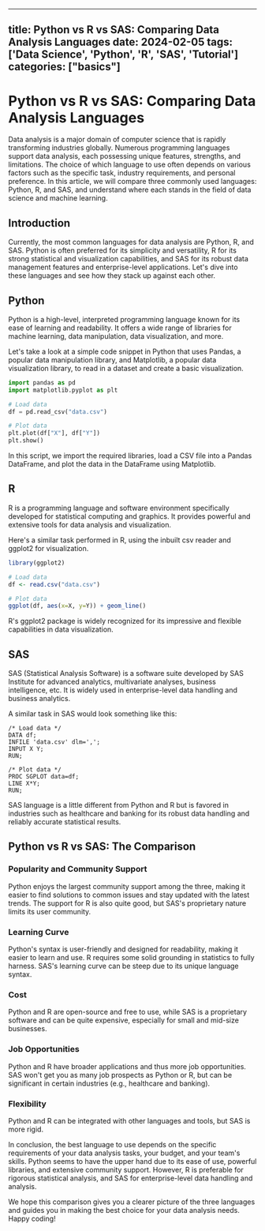
---
title: Python vs R vs SAS: Comparing Data Analysis Languages
date: 2024-02-05
tags: ['Data Science', 'Python', 'R', 'SAS', 'Tutorial']
categories: ["basics"]
---


# Python vs R vs SAS: Comparing Data Analysis Languages

Data analysis is a major domain of computer science that is rapidly transforming industries globally. Numerous programming languages support data analysis, each possessing unique features, strengths, and limitations. The choice of which language to use often depends on various factors such as the specific task, industry requirements, and personal preference. In this article, we will compare three commonly used languages: Python, R, and SAS, and understand where each stands in the field of data science and machine learning.

## Introduction 

Currently, the most common languages for data analysis are Python, R, and SAS. Python is often preferred for its simplicity and versatility, R for its strong statistical and visualization capabilities, and SAS for its robust data management features and enterprise-level applications. Let's dive into these languages and see how they stack up against each other.

## Python

Python is a high-level, interpreted programming language known for its ease of learning and readability. It offers a wide range of libraries for machine learning, data manipulation, data visualization, and more. 

Let's take a look at a simple code snippet in Python that uses Pandas, a popular data manipulation library, and Matplotlib, a popular data visualization library, to read in a dataset and create a basic visualization.

```python
import pandas as pd
import matplotlib.pyplot as plt

# Load data
df = pd.read_csv("data.csv")

# Plot data
plt.plot(df["X"], df["Y"])
plt.show()
```

In this script, we import the required libraries, load a CSV file into a Pandas DataFrame, and plot the data in the DataFrame using Matplotlib.

## R

R is a programming language and software environment specifically developed for statistical computing and graphics. It provides powerful and extensive tools for data analysis and visualization.

Here's a similar task performed in R, using the inbuilt csv reader and ggplot2 for visualization.

```R
library(ggplot2)

# Load data
df <- read.csv("data.csv")

# Plot data
ggplot(df, aes(x=X, y=Y)) + geom_line()
```

R's ggplot2 package is widely recognized for its impressive and flexible capabilities in data visualization. 

## SAS

SAS (Statistical Analysis Software) is a software suite developed by SAS Institute for advanced analytics, multivariate analyses, business intelligence, etc. It is widely used in enterprise-level data handling and business analytics.

A similar task in SAS would look something like this:

```sas
/* Load data */
DATA df; 
INFILE 'data.csv' dlm=',';  
INPUT X Y; 
RUN;

/* Plot data */
PROC SGPLOT data=df; 
LINE X*Y; 
RUN;
```

SAS language is a little different from Python and R but is favored in industries such as healthcare and banking for its robust data handling and reliably accurate statistical results.

## Python vs R vs SAS: The Comparison

### Popularity and Community Support

Python enjoys the largest community support among the three, making it easier to find solutions to common issues and stay updated with the latest trends. The support for R is also quite good, but SAS's proprietary nature limits its user community.

### Learning Curve

Python's syntax is user-friendly and designed for readability, making it easier to learn and use. R requires some solid grounding in statistics to fully harness. SAS's learning curve can be steep due to its unique language syntax.

### Cost 

Python and R are open-source and free to use, while SAS is a proprietary software and can be quite expensive, especially for small and mid-size businesses.

### Job Opportunities

Python and R have broader applications and thus more job opportunities. SAS won't get you as many job prospects as Python or R, but can be significant in certain industries (e.g., healthcare and banking).

### Flexibility 

Python and R can be integrated with other languages and tools, but SAS is more rigid.

In conclusion, the best language to use depends on the specific requirements of your data analysis tasks, your budget, and your team's skills. Python seems to have the upper hand due to its ease of use, powerful libraries, and extensive community support. However, R is preferable for rigorous statistical analysis, and SAS for enterprise-level data handling and analysis.

We hope this comparison gives you a clearer picture of the three languages and guides you in making the best choice for your data analysis needs. Happy coding!

[INSERT IMAGE HERE]: ```![Comparison-Image](./image.png)```
